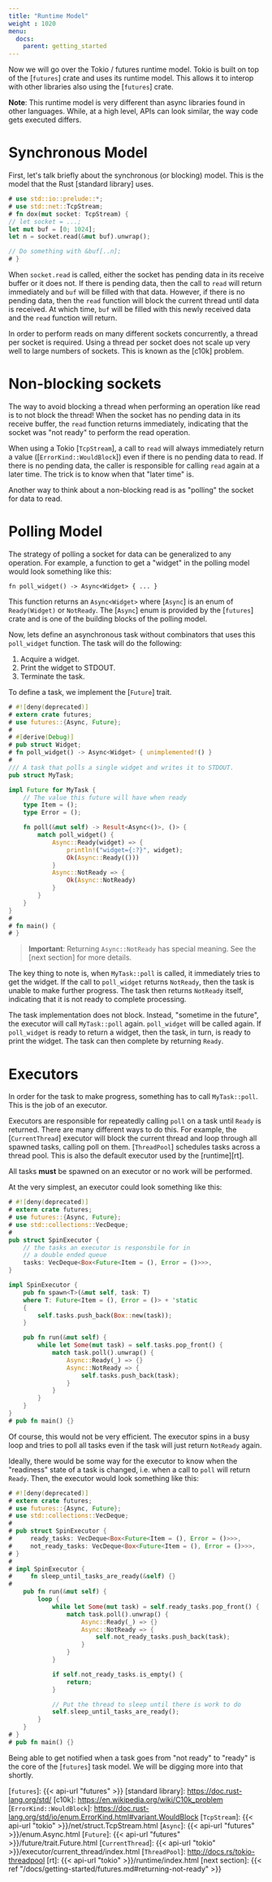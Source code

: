 ```yaml
---
title: "Runtime Model"
weight : 1020
menu:
  docs:
    parent: getting_started
---
```


Now we will go over the Tokio / futures runtime model. Tokio is built on top of
the [`futures`] crate and uses its runtime model. This allows it to interop
with other libraries also using the [`futures`] crate.

**Note**: This runtime model is very different than async libraries found in
other languages. While, at a high level, APIs can look similar, the way code
gets executed differs.

# Synchronous Model

First, let's talk briefly about the synchronous (or blocking) model. This is the
model that the Rust [standard library] uses.

```rust
# use std::io::prelude::*;
# use std::net::TcpStream;
# fn dox(mut socket: TcpStream) {
// let socket = ...;
let mut buf = [0; 1024];
let n = socket.read(&mut buf).unwrap();

// Do something with &buf[..n];
# }
```

When `socket.read` is called, either the socket has pending data in its receive
buffer or it does not. If there is pending data, then the call to `read` will
return immediately and `buf` will be filled with that data. However, if there is
no pending data, then the `read` function will block the current thread until
data is received. At which time, `buf` will be filled with this newly received
data and the `read` function will return.

In order to perform reads on many different sockets concurrently, a thread per
socket is required. Using a thread per socket does not scale up very well to
large numbers of sockets. This is known as the [c10k] problem.

# Non-blocking sockets

The way to avoid blocking a thread when performing an operation like read is to
not block the thread! When the socket has no pending data in its receive buffer,
the `read` function returns immediately, indicating that the socket was "not
ready" to perform the read operation.

When using a Tokio [`TcpStream`], a call to `read` will always immediately return
a value ([`ErrorKind::WouldBlock`]) even if there is no pending data to read.
If there is no pending data, the caller is responsible for calling `read` again
at a later time.  The trick is to know when that "later time" is.

Another way to think about a non-blocking read is as "polling" the socket for
data to read.

# Polling Model

The strategy of polling a socket for data can be generalized to any operation.
For example, a function to get a "widget" in the polling model would look
something like this:

```rust,ignore
fn poll_widget() -> Async<Widget> { ... }
```

This function returns an `Async<Widget>` where [`Async`] is an enum of
`Ready(Widget)` or `NotReady`. The [`Async`] enum is provided by the [`futures`]
crate and is one of the building blocks of the polling model.

Now, lets define an asynchronous task without combinators that uses this
`poll_widget` function. The task will do the following:

1. Acquire a widget.
2. Print the widget to STDOUT.
3. Terminate the task.

To define a task, we implement the [`Future`] trait.

```rust
# #![deny(deprecated)]
# extern crate futures;
# use futures::{Async, Future};
#
# #[derive(Debug)]
# pub struct Widget;
# fn poll_widget() -> Async<Widget> { unimplemented!() }
#
/// A task that polls a single widget and writes it to STDOUT.
pub struct MyTask;

impl Future for MyTask {
    // The value this future will have when ready
    type Item = ();
    type Error = ();

    fn poll(&mut self) -> Result<Async<()>, ()> {
        match poll_widget() {
            Async::Ready(widget) => {
                println!("widget={:?}", widget);
                Ok(Async::Ready(()))
            }
            Async::NotReady => {
                Ok(Async::NotReady)
            }
        }
    }
}
#
# fn main() {
# }
```

> **Important**: Returning `Async::NotReady` has special meaning. See the [next
> section] for more details.

The key thing to note is, when `MyTask::poll` is called, it immediately tries to
get the widget. If the call to `poll_widget` returns `NotReady`, then the task
is unable to make further progress. The task then returns `NotReady` itself,
indicating that it is not ready to complete processing.

The task implementation does not block. Instead, "sometime in the future", the
executor will call `MyTask::poll` again. `poll_widget` will be called again. If
`poll_widget` is ready to return a widget, then the task, in turn, is ready to
print the widget. The task can then complete by returning `Ready`.

# Executors

In order for the task to make progress, something has to call `MyTask::poll`.
This is the job of an executor.

Executors are responsible for repeatedly calling `poll` on a task until `Ready`
is returned. There are many different ways to do this. For example, the
[`CurrentThread`] executor will block the current thread and loop through all
spawned tasks, calling poll on them. [`ThreadPool`] schedules tasks across a thread
pool. This is also the default executor used by the [runtime][rt].

All tasks **must** be spawned on an executor or no work will be performed.

At the very simplest, an executor could look something like this:

```rust
# #![deny(deprecated)]
# extern crate futures;
# use futures::{Async, Future};
# use std::collections::VecDeque;
#
pub struct SpinExecutor {
    // the tasks an executor is responsbile for in
    // a double ended queue
    tasks: VecDeque<Box<Future<Item = (), Error = ()>>>,
}

impl SpinExecutor {
    pub fn spawn<T>(&mut self, task: T)
    where T: Future<Item = (), Error = ()> + 'static
    {
        self.tasks.push_back(Box::new(task));
    }

    pub fn run(&mut self) {
        while let Some(mut task) = self.tasks.pop_front() {
            match task.poll().unwrap() {
                Async::Ready(_) => {}
                Async::NotReady => {
                    self.tasks.push_back(task);
                }
            }
        }
    }
}
# pub fn main() {}
```

Of course, this would not be very efficient. The executor spins in a busy loop
and tries to poll all tasks even if the task will just return `NotReady` again.

Ideally, there would be some way for the executor to know when the "readiness"
state of a task is changed, i.e.  when a call to `poll` will return `Ready`.
Then, the executor would look something like this:

```rust
# #![deny(deprecated)]
# extern crate futures;
# use futures::{Async, Future};
# use std::collections::VecDeque;
#
# pub struct SpinExecutor {
#     ready_tasks: VecDeque<Box<Future<Item = (), Error = ()>>>,
#     not_ready_tasks: VecDeque<Box<Future<Item = (), Error = ()>>>,
# }
#
# impl SpinExecutor {
#     fn sleep_until_tasks_are_ready(&self) {}
#
    pub fn run(&mut self) {
        loop {
            while let Some(mut task) = self.ready_tasks.pop_front() {
                match task.poll().unwrap() {
                    Async::Ready(_) => {}
                    Async::NotReady => {
                        self.not_ready_tasks.push_back(task);
                    }
                }
            }

            if self.not_ready_tasks.is_empty() {
                return;
            }

            // Put the thread to sleep until there is work to do
            self.sleep_until_tasks_are_ready();
        }
    }
# }
# pub fn main() {}
```

Being able to get notified when a task goes from "not ready" to "ready" is the
core of the [`futures`] task model. We will be digging more into that shortly.

[`futures`]: {{< api-url "futures" >}}
[standard library]: https://doc.rust-lang.org/std/
[c10k]: https://en.wikipedia.org/wiki/C10k_problem
[`ErrorKind::WouldBlock`]: https://doc.rust-lang.org/std/io/enum.ErrorKind.html#variant.WouldBlock
[`TcpStream`]: {{< api-url "tokio" >}}/net/struct.TcpStream.html
[`Async`]: {{< api-url "futures" >}}/enum.Async.html
[`Future`]: {{< api-url "futures" >}}/future/trait.Future.html
[`CurrentThread`]: {{< api-url "tokio" >}}/executor/current_thread/index.html
[`ThreadPool`]: http://docs.rs/tokio-threadpool
[rt]: {{< api-url "tokio" >}}/runtime/index.html
[next section]: {{< ref "/docs/getting-started/futures.md#returning-not-ready" >}}
